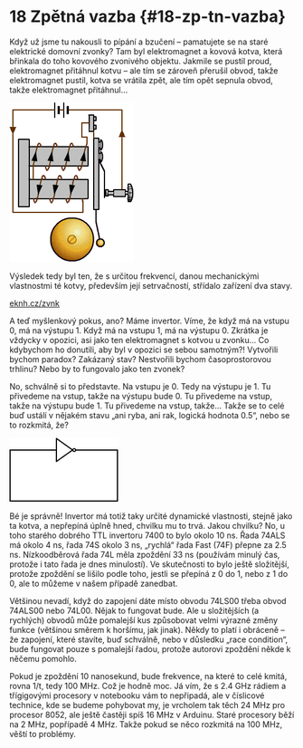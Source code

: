 # 18 Zpětná vazba {#18-zp-tn-vazba}

Když už jsme tu nakousli to pípání a bzučení – pamatujete se na staré elektrické domovní zvonky? Tam byl elektromagnet a kovová kotva, která břinkala do toho kovového zvonivého objektu. Jakmile se pustil proud, elektromagnet přitáhnul kotvu – ale tím se zároveň přerušil obvod, takže elektromagnet pustil, kotva se vrátila zpět, ale tím opět sepnula obvod, takže elektromagnet přitáhnul...

![206-1.png](../images/000053.png)

Výsledek tedy byl ten, že s určitou frekvencí, danou mechanickými vlastnostmi té kotvy, především její setrvačností, střídalo zařízení dva stavy.

[eknh.cz/zvnk](https://eknh.cz/zvnk)

A teď myšlenkový pokus, ano? Máme invertor. Víme, že když má na vstupu 0, má na výstupu 1\. Když má na vstupu 1, má na výstupu 0\. Zkrátka je vždycky v opozici, asi jako ten elektromagnet s kotvou u zvonku... Co kdybychom ho donutili, aby byl v opozici se sebou samotným?! Vytvořili bychom paradox? Zakázaný stav? Nestvořili bychom časoprostorovou trhlinu? Nebo by to fungovalo jako ten zvonek?

No, schválně si to představte. Na vstupu je 0\. Tedy na výstupu je 1\. Tu přivedeme na vstup, takže na výstupu bude 0\. Tu přivedeme na vstup, takže na výstupu bude 1\. Tu přivedeme na vstup, takže... Takže se to celé buď ustálí v nějakém stavu „ani ryba, ani rak, logická hodnota 0.5“, nebo se to rozkmitá, že?

![207-1.png](../images/000181.png)

Bé je správně! Invertor má totiž taky určité dynamické vlastnosti, stejně jako ta kotva, a nepřepíná úplně hned, chvilku mu to trvá. Jakou chvilku? No, u toho starého dobrého TTL invertoru 7400 to bylo okolo 10 ns. Řada 74ALS má okolo 4 ns, řada 74S okolo 3 ns, „rychlá“ řada Fast (74F) přepne za 2.5 ns. Nízkoodběrová řada 74L měla zpoždění 33 ns (používám minulý čas, protože i tato řada je dnes minulostí). Ve skutečnosti to bylo ještě složitější, protože zpoždění se lišilo podle toho, jestli se přepíná z 0 do 1, nebo z 1 do 0, ale to můžeme v našem případě zanedbat.

Většinou nevadí, když do zapojení dáte místo obvodu 74LS00 třeba obvod 74ALS00 nebo 74L00\. Nějak to fungovat bude. Ale u složitějších (a rychlých) obvodů může pomalejší kus způsobovat velmi výrazné změny funkce (většinou směrem k horšímu, jak jinak). Někdy to platí i obráceně – že zapojení, které stavíte, buď schválně, nebo v důsledku „race condition“, bude fungovat pouze s pomalejší řadou, protože autorovi zpoždění někde k něčemu pomohlo.

Pokud je zpoždění 10 nanosekund, bude frekvence, na které to celé kmitá, rovna 1/t, tedy 100 MHz. Což je hodně moc. Já vím, že s 2.4 GHz rádiem a třígigovými procesory v notebooku vám to nepřipadá, ale v číslicové technice, kde se budeme pohybovat my, je vrcholem tak těch 24 MHz pro procesor 8052, ale ještě častěji spíš 16 MHz v Arduinu. Staré procesory běží na 2 MHz, popřípadě 4 MHz. Takže pokud se něco rozkmitá na 100 MHz, věští to problémy.
